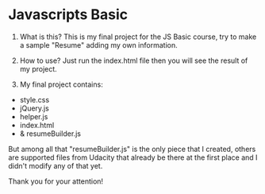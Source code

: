 # Javascripts Basic 

1. What is this?
This is my final project for the JS Basic course, try to make a sample "Resume" adding my own information.

2. How to use?
Just run the index.html file then you will see the result of my project.

3. My final project contains:

 - style.css 
 - jQuery.js 
 - helper.js 
 - index.html 
 - & resumeBuilder.js 

 But among all that "resumeBuilder.js" is the only piece that I created, others are supported files from Udacity that already be there at the first place and I didn't modify any of that yet.



Thank you for your attention!

